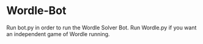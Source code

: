 # Wordle-Bot
Run bot.py in order to run the Wordle Solver Bot.
Run Wordle.py if you want an independent game of Wordle running.
